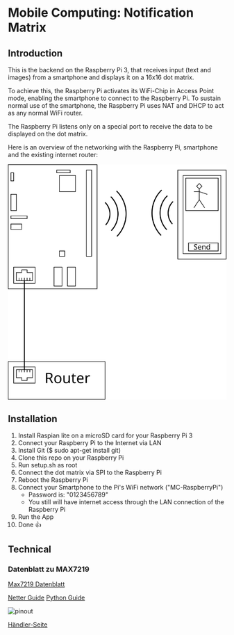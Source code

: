 # Mobile Computing: Notification Matrix


## Introduction
This is the backend on the Raspberry Pi 3, that receives input (text and images) from a smartphone and displays it on a 16x16 dot matrix.

To achieve this, the Raspberry Pi activates its WiFi-Chip in Access Point mode, enabling the smartphone to connect to the Raspberry Pi. To sustain normal use of the smartphone, the Raspberry Pi uses NAT and DHCP to act as any normal WiFi router.

The Raspberry Pi listens only on a special port to receive the data to be displayed on the dot matrix.

Here is an overview of the networking with the Raspberry Pi, smartphone and the existing internet router:

![Overview](pics/RasPi-MC.svg)


## Installation
1. Install Raspian lite on a microSD card for your Raspberry Pi 3
2. Connect your Raspberry Pi to the Internet via LAN
3. Install Git ($ sudo apt-get install git)
4. Clone this repo on your Raspberry Pi
5. Run setup.sh as root
6. Connect the dot matrix via SPI to the Raspberry Pi
7. Reboot the Raspberry Pi
8. Connect your Smartphone to the Pi's WiFi network ("MC-RaspberryPi")
    - Password is: "0123456789"
    - You still will have internet access through the LAN connection of the Raspberry Pi
9. Run the App
10. Done :thumbsup:


## Technical

### Datenblatt zu MAX7219

[Max7219 Datenblatt](https://datasheets.maximintegrated.com/en/ds/MAX7219-MAX7221.pdf)

[Netter Guide](https://tutorials-raspberrypi.de/led-max7219-dot-matrix-projekt-uebersicht/)
[Python Guide](https://codingworld.io/project/8x8-led-matrix-anschliessen-und-programmieren)


![pinout](http://images.gutefrage.net/media/fragen-antworten/bilder/137534877/0_big.jpg)

[Händler-Seite](https://www.az-delivery.de/products/4-x-64er-led-matrix-display?ls=de#description)

